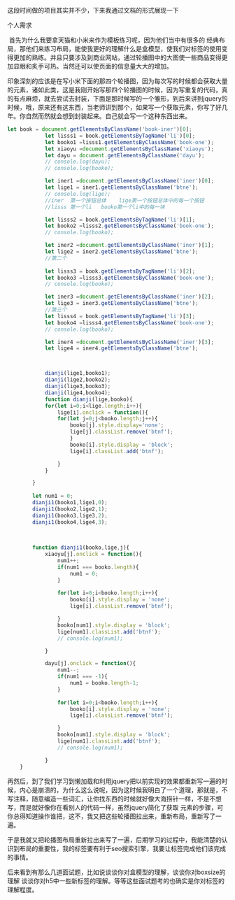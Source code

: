 这段时间做的项目其实并不少，下来我通过文档的形式展现一下

个人需求

​    首先为什么我要拿天猫和小米来作为模板练习呢，因为他们当中有很多的 经典布局，那他们来练习布局，能使我更好的理解什么是盒模型，使我们对标签的使用变得更加的熟练。并且只要涉及到商业网站，通过轮播图中的大图使一些商品变得更加显眼和炙手可热。当然还可以使页面的信息量大大的增加。

​	印象深刻的应该是在写小米下面的那四个轮播图，因为每次写的时候都会获取大量的元素，诸如此类，这是我刚开始写那四个轮播图的时候，因为写重复的代码，真的有点麻烦，就去尝试去封装，下面是那时候写的一个雏形，到后来讲到jquery的时候，哦，原来还有这东西，当老师讲到那个，如果写一个获取元素，你写了好几年。你自然而然就会想到封装起来。自己就会写一个这种东西出来。

```js
let book = document.getElementsByClassName('book-iner')[0];
			let lisss1 = book.getElementsByTagName('li')[0];
			let booko1 =lisss1.getElementsByClassName('book-one');
			let xiaoyu =document.getElementsByClassName('xiaoyu');
			let dayu = document.getElementsByClassName('dayu');
			// console.log(dayu);
			// console.log(booko);

			let iner1 =document.getElementsByClassName('iner')[0];
			let lige1 = iner1.getElementsByClassName('btne');
			// console.log(lige);
			//iner  第一个按钮总体    lige第一个按钮总体中的每一个按钮
			//lisss 第一个li   booko第一个li中的每一块

			let lisss2 = book.getElementsByTagName('li')[1];
			let booko2 =lisss2.getElementsByClassName('book-one');
			// console.log(booko);

			let iner2 =document.getElementsByClassName('iner')[1];
			let lige2 = iner2.getElementsByClassName('btne');
			//第二个
		
			let lisss3 = book.getElementsByTagName('li')[2];
			let booko3 =lisss3.getElementsByClassName('book-one');
			// console.log(booko);

			let iner3 =document.getElementsByClassName('iner')[2];
			let lige3 = iner3.getElementsByClassName('btne');
			//第三个
			let lisss4 = book.getElementsByTagName('li')[3];
			let booko4 =lisss4.getElementsByClassName('book-one');
			// console.log(booko);

			let iner4 =document.getElementsByClassName('iner')[3];
			let lige4 = iner4.getElementsByClassName('btne');



			dianji(lige1,booko1);
			dianji(lige2,booko2);
			dianji(lige3,booko3);
			dianji(lige4,booko4);
			function dianji(lige,booko){
			for(let i=0;i<lige.length;i++){
				lige[i].onclick = function(){
				for(let j=0;j<booko.length;j++){
					booko[j].style.display='none';
					lige[j].classList.remove('btnf');
					}
				    booko[i].style.display = 'block';
				    lige[i].classList.add('btnf');

				}
			}

		}
		
		let num1 = 0;
		dianji1(booko1,lige1,0);
		dianji1(booko2,lige2,1);
		dianji1(booko3,lige3,2);
		dianji1(booko4,lige4,3);
		
		

		function dianji1(booko,lige,j){
			xiaoyu[j].onclick = function(){
				num1++;
				if(num1 === booko.length){
					num1 = 0;
				}
				
				for(let i=0;i<booko.length;i++){
					booko[i].style.display = 'none';
					lige[i].classList.remove('btnf');

				}
				booko[num1].style.display = 'block';
				lige[num1].classList.add('btnf');
				// console.log(num1);

			}

			dayu[j].onclick = function(){
				num1--;
				if(num1 === -1){
					num1 = booko.length-1;
				}
				
				for(let i=0;i<booko.length;i++){
					booko[i].style.display = 'none';
					lige[i].classList.remove('btnf');

				}
				booko[num1].style.display = 'block';
				lige[num1].classList.add('btnf');
				// console.log(num1);

			}
	}
```

​		再然后，到了我们学习到懒加载和利用jquery把以前实现的效果都重新写一遍的时候，内心是崩溃的，为什么这么说呢，因为这时候我明白了一个道理，那就是，不写注释，随意编造一些词汇，让你找东西的时候就好像大海捞针一样，不是不想写，而是就好像你在看别人的代码一样，虽然jquery简化了获取 元素的步骤，可你总得知道操作谁把，这不，我又把这些轮播图拉出来，重新布局，重新写了一遍。

​		于是我就又把轮播图布局重新拉出来写了一遍，后期学习的过程中，我能清楚的认识到布局的重要性，我的标签要有利于seo搜索引擎，我要让标签完成他们该完成的事情。	

​		后来看到有那么几道面试题，比如说谈谈你对盒模型的理解，谈谈你对boxsize的理解 谈谈你对h5中一些新标签的理解。等等这些面试题考的也确实是你对标签的理解程度。

​        
